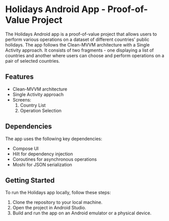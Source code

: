 # Holidays Android App - Proof-of-Value Project

The Holidays Android app is a proof-of-value project that allows users to perform various operations on a dataset of different countries' public holidays. The app follows the Clean-MVVM architecture with a Single Activity approach. It consists of two fragments - one displaying a list of countries and another where users can choose and perform operations on a pair of selected countries.

## Features

- Clean-MVVM architecture
- Single Activity approach
- Screens: 
  1. Country List
  2. Operation Selection

## Dependencies

The app uses the following key dependencies:

- Compose UI
- Hilt for dependency injection
- Coroutines for asynchronous operations
- Moshi for JSON serialization

## Getting Started

To run the Holidays app locally, follow these steps:

1. Clone the repository to your local machine.
2. Open the project in Android Studio.
3. Build and run the app on an Android emulator or a physical device.
